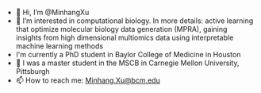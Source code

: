 - 👋 Hi, I’m @MinhangXu
- 👀 I’m interested in computational biology. In more details: active learning that optimize molecular biology data generation (MPRA), gaining insights from high dimensional multiomics data using interpretable machine learning methods
- I'm currently a PhD student in Baylor College of Medicine in Houston
- 🌱 I was a master student in the MSCB in Carnegie Mellon University, Pittsburgh
- 📫 How to reach me: Minhang.Xu@bcm.edu

<!---
MinhangXu/MinhangXu is a ✨ special ✨ repository because its `README.md` (this file) appears on your GitHub profile.
You can click the Preview link to take a look at your changes.
--->
